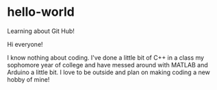 # hello-world
Learning about Git Hub!

Hi everyone!

I know nothing about coding. I've done a little bit of C++ in a class my sophomore year of college and have messed around with MATLAB and Arduino a little bit. I love to be outside and plan on making coding a new hobby of mine!
